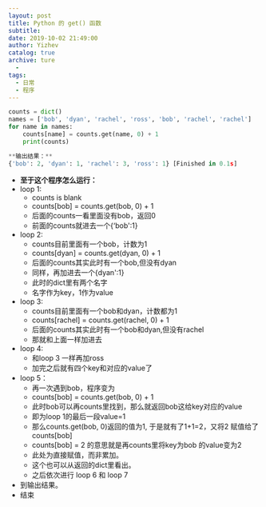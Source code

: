 ```yaml
---
layout: post
title: Python 的 get() 函数
subtitle: 
date: 2019-10-02 21:49:00
author: Yizhev
catalog: true
archive: ture
  - 
tags:
  - 日常
  - 程序
---
```


```    python
counts = dict() 
names = ['bob', 'dyan', 'rachel', 'ross', 'bob', 'rachel', 'rachel'] 
for name in names: 
    counts[name] = counts.get(name, 0) + 1 
    print(counts)
```

```python
**输出结果：**
{'bob': 2, 'dyan': 1, 'rachel': 3, 'ross': 1} [Finished in 0.1s]
```

  * **至于这个程序怎么运行：**
  * loop 1:
    * counts is blank
    * counts[bob] = counts.get(bob, 0) + 1
    * 后面的counts一看里面没有bob，返回0
    * 前面的counts就进去一个{‘bob':1}
  * loop 2:
    * counts目前里面有一个bob，计数为1
    * counts[dyan] = counts.get(dyan, 0) + 1
    * 后面的counts其实此时有一个bob,但没有dyan
    * 同样，再加进去一个{dyan':1}
    * 此时的dict里有两个名字
    * 名字作为key，1作为value
  * loop 3:
    * counts目前里面有一个bob和dyan，计数都为1
    * counts[rachel] = counts.get(rachel, 0) + 1
    * 后面的counts其实此时有一个bob和dyan,但没有rachel
    * 那就和上面一样加进去
  * loop 4:
    * 和loop 3 一样再加ross
    * 加完之后就有四个key和对应的value了
  * loop 5：
    * 再一次遇到bob，程序变为
    * counts[bob] = counts.get(bob, 0) + 1
    * 此时bob可以再counts里找到，那么就返回bob这给key对应的value
    * 即为loop 1的最后一段value=1
    * 那么counts.get(bob, 0)返回的值为1, 于是就有了1+1=2，又将2 赋值给了counts[bob]
    * counts[bob] = 2 的意思就是再counts里将key为bob 的value变为2
    * 此处为直接赋值，而非累加。
    * 这个也可以从返回的dict里看出。
    * 之后依次进行 loop 6 和 loop 7
  * 到输出结果。
  * 结束
